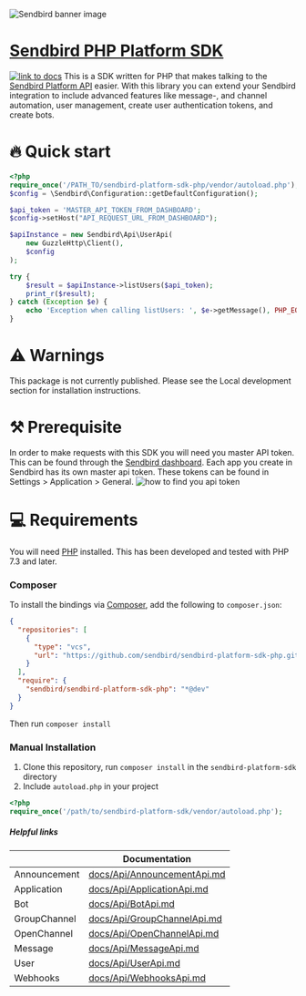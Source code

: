 ![Sendbird banner image](http://ww1.prweb.com/prfiles/2021/09/14/18371217/Sendbird_Logo_RGB_lg.png)

# [Sendbird PHP Platform SDK](https://sendbird.com/docs/chat/v3/platform-api/getting-started/prepare-to-use-api)

[![link to docs](https://img.shields.io/badge/SDK-docs-green)](/docs)
This is a SDK written for PHP  that makes talking to the [Sendbird Platform API](https://sendbird.com/docs/chat/v3/platform-api/getting-started/prepare-to-use-api) easier.
With this library you can extend your Sendbird integration to include advanced features like message-, and channel automation, user management, create user authentication tokens, and create bots.

# 🔥 Quick start

```php  
<?php
require_once('/PATH_TO/sendbird-platform-sdk-php/vendor/autoload.php');
$config = \Sendbird\Configuration::getDefaultConfiguration();

$api_token = 'MASTER_API_TOKEN_FROM_DASHBOARD';
$config->setHost("API_REQUEST_URL_FROM_DASHBOARD");

$apiInstance = new Sendbird\Api\UserApi(
    new GuzzleHttp\Client(),
    $config
);

try {
    $result = $apiInstance->listUsers($api_token);
    print_r($result);
} catch (Exception $e) {
    echo 'Exception when calling listUsers: ', $e->getMessage(), PHP_EOL;
}
```

# ⚠️ Warnings

This package is not currently published. Please see  the Local development section for installation instructions.

# ⚒️ Prerequisite

In order to make requests with this SDK you will need you master API token. This can be found through the [Sendbird dashboard](https://dashboard.sendbird.com/).  Each app you create in Sendbird has its own master api token. These tokens can be found in Settings > Application > General.
![how to find you api token](https://i.imgur.com/0YMKtpX.png)

# 💻 Requirements

You will need [PHP](https://www.php.net/) installed. This has been developed and tested with PHP 7.3 and later.

### Composer

To install the bindings via [Composer](https://getcomposer.org/), add the following to `composer.json`:

```json
{
  "repositories": [
    {
      "type": "vcs",
      "url": "https://github.com/sendbird/sendbird-platform-sdk-php.git"
    }
  ],
  "require": {
    "sendbird/sendbird-platform-sdk-php": "*@dev"
  }
}
```

Then run `composer install`

### Manual Installation

1. Clone this repository, run `composer install` in the `sendbird-platform-sdk` directory
2. Include `autoload.php` in your project

```php
<?php
require_once('/path/to/sendbird-platform-sdk/vendor/autoload.php');
```

##### Helpful links

|       | Documentation |
| ----------- | ----------- |
| Announcement   | [docs/Api/AnnouncementApi.md](docs/Api/AnnouncementApi.md)|
| Application | [docs/Api/ApplicationApi.md](docs/Api/ApplicationApi.md)  |
| Bot | [docs/Api/BotApi.md](docs/Api/BotApi.md)  |
| GroupChannel | [docs/Api/GroupChannelApi.md](docs/Api/GroupChannelApi.md)  |
| OpenChannel | [docs/Api/OpenChannelApi.md ](docs/Api/OpenChannelApi.md)  |
| Message | [docs/Api/MessageApi.md](docs/Api/MessageApi.md)  |
| User | [docs/Api/UserApi.md](docs/Api/UserApi.md)  |
| Webhooks | [docs/Api/WebhooksApi.md](docs/Api/WebhooksApi.md)  |
